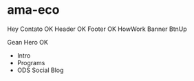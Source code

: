 # ama-eco

Hey
Contato OK
Header OK
Footer OK
HowWork
Banner
BtnUp

Gean
Hero OK
- Intro
- Programs
- ODS
Social
Blog
